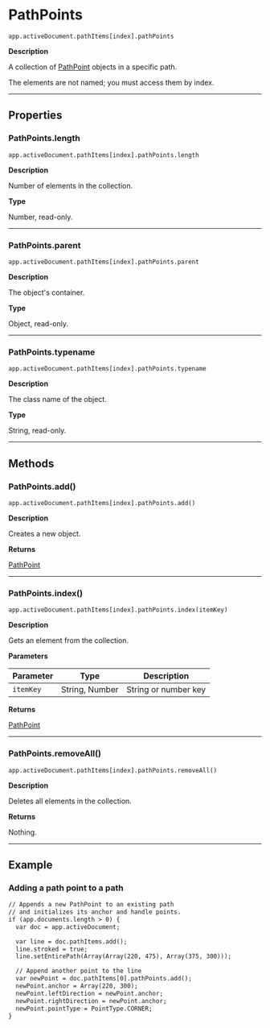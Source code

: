 # PathPoints

`app.activeDocument.pathItems[index].pathPoints`

**Description**

A collection of [PathPoint](PathPoint.md#jsobjref-pathpoint) objects in a specific path.

The elements are not named; you must access them by index.

---

## Properties

### PathPoints.length

`app.activeDocument.pathItems[index].pathPoints.length`

**Description**

Number of elements in the collection.

**Type**

Number, read-only.

---

### PathPoints.parent

`app.activeDocument.pathItems[index].pathPoints.parent`

**Description**

The object's container.

**Type**

Object, read-only.

---

### PathPoints.typename

`app.activeDocument.pathItems[index].pathPoints.typename`

**Description**

The class name of the object.

**Type**

String, read-only.

---

## Methods

### PathPoints.add()

`app.activeDocument.pathItems[index].pathPoints.add()`

**Description**

Creates a new object.

**Returns**

[PathPoint](PathPoint.md#jsobjref-pathpoint)

---

### PathPoints.index()

`app.activeDocument.pathItems[index].pathPoints.index(itemKey)`

**Description**

Gets an element from the collection.

**Parameters**

| Parameter   | Type           | Description          |
|-------------|----------------|----------------------|
| `itemKey`   | String, Number | String or number key |

**Returns**

[PathPoint](PathPoint.md#jsobjref-pathpoint)

---

### PathPoints.removeAll()

`app.activeDocument.pathItems[index].pathPoints.removeAll()`

**Description**

Deletes all elements in the collection.

**Returns**

Nothing.

---

## Example

### Adding a path point to a path

```default
// Appends a new PathPoint to an existing path
// and initializes its anchor and handle points.
if (app.documents.length > 0) {
  var doc = app.activeDocument;

  var line = doc.pathItems.add();
  line.stroked = true;
  line.setEntirePath(Array(Array(220, 475), Array(375, 300)));

  // Append another point to the line
  var newPoint = doc.pathItems[0].pathPoints.add();
  newPoint.anchor = Array(220, 300);
  newPoint.leftDirection = newPoint.anchor;
  newPoint.rightDirection = newPoint.anchor;
  newPoint.pointType = PointType.CORNER;
}
```

